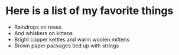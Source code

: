 # Here is a list of my favorite things
- Raindrops on roses
- And whiskers on kittens
- Bright copper kettles and warm woolen mittens
- Brown paper packages tied up with strings

